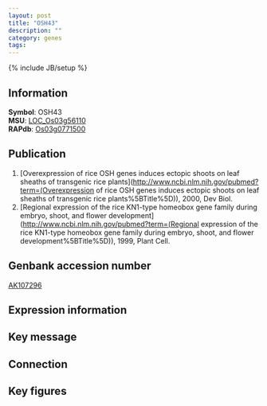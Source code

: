 ```yaml
---
layout: post
title: "OSH43"
description: ""
category: genes
tags: 
---
```

{% include JB/setup %}

## Information
__Symbol__: OSH43  
__MSU__: [LOC_Os03g56110](http://rice.plantbiology.msu.edu/cgi-bin/ORF_infopage.cgi?orf=LOC_Os03g56110)  
__RAPdb__: [Os03g0771500](http://rapdb.dna.affrc.go.jp/viewer/gbrowse_details/irgsp1?name=Os03g0771500)  

## Publication
1. [Overexpression of rice OSH genes induces ectopic shoots on leaf sheaths of transgenic rice plants](http://www.ncbi.nlm.nih.gov/pubmed?term=(Overexpression of rice OSH genes induces ectopic shoots on leaf sheaths of transgenic rice plants%5BTitle%5D)), 2000, Dev Biol.
2. [Regional expression of the rice KN1-type homeobox gene family during embryo, shoot, and flower development](http://www.ncbi.nlm.nih.gov/pubmed?term=(Regional expression of the rice KN1-type homeobox gene family during embryo, shoot, and flower development%5BTitle%5D)), 1999, Plant Cell.

## Genbank accession number
[AK107296](http://www.ncbi.nlm.nih.gov/nuccore/AK107296)

## Expression information

## Key message

## Connection

## Key figures


